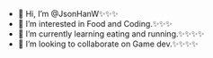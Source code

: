 - 👋 Hi, I’m @JsonHanW✨✨✨
- 👀 I’m interested in Food and Coding.✨✨✨
- 🌱 I’m currently learning eating and running.✨✨✨✨
- 💞️ I’m looking to collaborate on Game dev.✨✨✨✨

<!---
JsonHanW/JsonHanW is a ✨ special ✨ repository because its `README.md` (this file) appears on your GitHub profile.
You can click the Preview link to take a look at your changes.
--->

